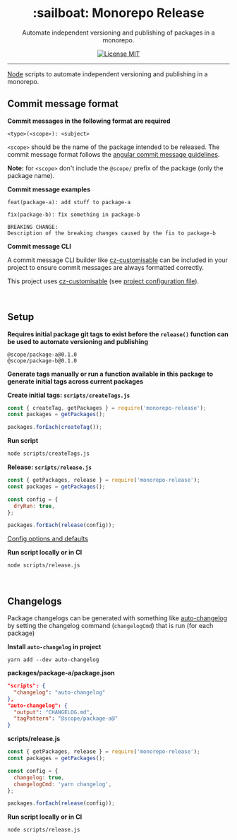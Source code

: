 <h1 align="center">:sailboat: Monorepo Release</h1>

<p align="center">Automate independent versioning and publishing of packages in a monorepo</a>.</p>

<p align="center">
  <a href="https://opensource.org/licenses/MIT">
    <img src="https://img.shields.io/badge/license-MIT-rebeccapurple.svg?style=flat-square" alt="License MIT">
  </a>
</p>

<hr />

[Node](https://nodejs.org/en/) scripts to automate independent versioning and publishing in a monorepo.
<br />

## Commit message format

**Commit messages in the following format are required**

```
<type>(<scope>): <subject>
```

`<scope>` should be the name of the package intended to be released. The commit message format follows the [angular commit message guidelines](https://github.com/angular/angular/blob/master/CONTRIBUTING.md#-commit-message-guidelines).

**Note:** for `<scope>` don't include the `@scope/` prefix of the package (only the package name).

**Commit message examples**

```
feat(package-a): add stuff to package-a
```

```
fix(package-b): fix something in package-b

BREAKING CHANGE:
Description of the breaking changes caused by the fix to package-b
```

**Commit message CLI**

A commit message CLI builder like [cz-customisable](https://github.com/leonardoanalista/cz-customizable) can be included in your project to ensure commit messages are always formatted correctly.

This project uses [cz-customisable](https://github.com/leonardoanalista/cz-customizable) (see [project configuration file](https://github.com/shinobi5/monorepo-release/blob/master/.cz-config.js)).

<br />

## Setup

**Requires initial package git tags to exist before the `release()` function can be used to automate versioning and publishing**

```
@scope/package-a@0.1.0
@scope/package-b@0.1.0
```

**Generate tags manually or run a function available in this package to generate initial tags across current packages**

**Create initial tags: `scripts/createTags.js`**

```js
const { createTag, getPackages } = require('monorepo-release');
const packages = getPackages();

packages.forEach(createTag());
```

**Run script**

```bash
node scripts/createTags.js
```

**Release: `scripts/release.js`**

```js
const { getPackages, release } = require('monorepo-release');
const packages = getPackages();

const config = {
  dryRun: true,
};

packages.forEach(release(config));
```

[Config options and defaults](https://github.com/shinobi5/monorepo-release/blob/master/src/defaultConfig.js)

**Run script locally or in CI**

```bash
node scripts/release.js
```

<br />

## Changelogs

Package changelogs can be generated with something like [auto-changelog](https://github.com/CookPete/auto-changelog) by setting the changelog command (`changelogCmd`) that is run (for each package)

**Install `auto-changelog` in project**

```
yarn add --dev auto-changelog
```

**packages/package-a/package.json**

```json
"scripts": {
  "changelog": "auto-changelog"
},
"auto-changelog": {
  "output": "CHANGELOG.md",
  "tagPattern": "@scope/package-a@"
}
```

**scripts/release.js**

```js
const { getPackages, release } = require('monorepo-release');
const packages = getPackages();

const config = {
  changelog: true,
  changelogCmd: 'yarn changelog',
};

packages.forEach(release(config));
```

**Run script locally or in CI**

```bash
node scripts/release.js
```
